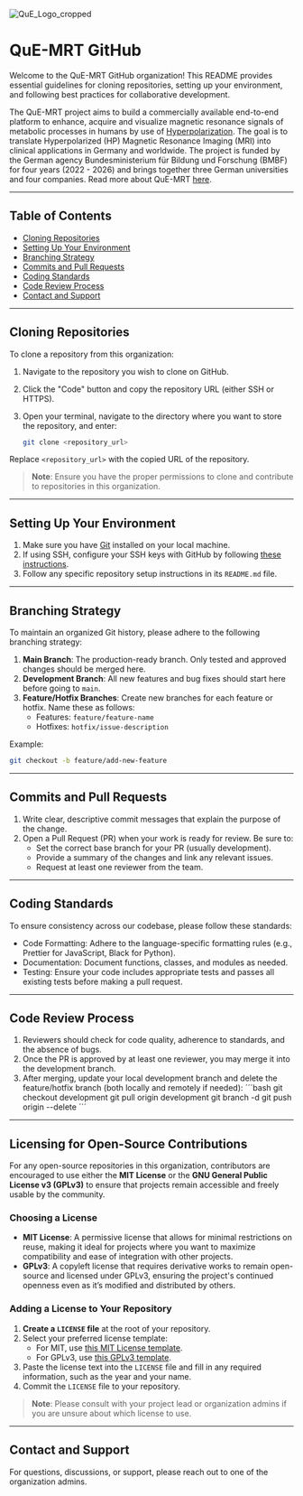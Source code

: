 ![QuE_Logo_cropped](https://user-images.githubusercontent.com/18266223/200273741-876ecea9-f357-4362-86be-5b38e9338ffc.png)

# QuE-MRT GitHub

Welcome to the QuE-MRT GitHub organization! This README provides essential guidelines for cloning repositories, setting up your environment, and following best practices for collaborative development.

The QuE-MRT project aims to build a commercially available end-to-end platform to enhance, acquire and visualize magnetic resonance signals of metabolic processes in humans by use of [Hyperpolarization](https://en.wikipedia.org/wiki/Hyperpolarization_(physics)). The goal is to translate Hyperpolarized (HP) Magnetic Resonance Imaging (MRI) into clinical applications in Germany and worldwide. The project is funded by the German agency Bundesministerium für Bildung und Forschung (BMBF) for four years (2022 - 2026) and brings together three German universities and four companies. Read more about QuE-MRT [here](https://www.quantentechnologien.de/forschung/foerderung/leuchtturmprojekte-der-quantenbasierten-messtechnik/que-mrt.html).

---

## Table of Contents

- [Cloning Repositories](#cloning-repositories)
- [Setting Up Your Environment](#setting-up-your-environment)
- [Branching Strategy](#branching-strategy)
- [Commits and Pull Requests](#commits-and-pull-requests)
- [Coding Standards](#coding-standards)
- [Code Review Process](#code-review-process)
- [Contact and Support](#contact-and-support)

---

## Cloning Repositories

To clone a repository from this organization:

1. Navigate to the repository you wish to clone on GitHub.
2. Click the "Code" button and copy the repository URL (either SSH or HTTPS).
3. Open your terminal, navigate to the directory where you want to store the repository, and enter:

    ```bash
    git clone <repository_url>
    ```

Replace `<repository_url>` with the copied URL of the repository.

> **Note**: Ensure you have the proper permissions to clone and contribute to repositories in this organization.

---

## Setting Up Your Environment

1. Make sure you have [Git](https://git-scm.com/downloads) installed on your local machine.
2. If using SSH, configure your SSH keys with GitHub by following [these instructions](https://docs.github.com/en/authentication/connecting-to-github-with-ssh).
3. Follow any specific repository setup instructions in its `README.md` file.

---

## Branching Strategy

To maintain an organized Git history, please adhere to the following branching strategy:

1. **Main Branch**: The production-ready branch. Only tested and approved changes should be merged here.
2. **Development Branch**: All new features and bug fixes should start here before going to `main`.
3. **Feature/Hotfix Branches**: Create new branches for each feature or hotfix. Name these as follows:
   - Features: `feature/feature-name`
   - Hotfixes: `hotfix/issue-description`

Example:

```bash
git checkout -b feature/add-new-feature
```

---
 
## Commits and Pull Requests

1. Write clear, descriptive commit messages that explain the purpose of the change.
2. Open a Pull Request (PR) when your work is ready for review. Be sure to:
   - Set the correct base branch for your PR (usually development).
   - Provide a summary of the changes and link any relevant issues.
   - Request at least one reviewer from the team.
  
---

## Coding Standards
To ensure consistency across our codebase, please follow these standards:

- Code Formatting: Adhere to the language-specific formatting rules (e.g., Prettier for JavaScript, Black for Python).
- Documentation: Document functions, classes, and modules as needed.
- Testing: Ensure your code includes appropriate tests and passes all existing tests before making a pull request.

---

## Code Review Process
1. Reviewers should check for code quality, adherence to standards, and the absence of bugs.
2. Once the PR is approved by at least one reviewer, you may merge it into the development branch.
3. After merging, update your local development branch and delete the feature/hotfix branch (both locally and remotely if needed):
   ´´´bash
   git checkout development
   git pull origin development
   git branch -d <branch-name>
   git push origin --delete <branch-name>
   ´´´

---

## Licensing for Open-Source Contributions

For any open-source repositories in this organization, contributors are encouraged to use either the **MIT License** or the **GNU General Public License v3 (GPLv3)** to ensure that projects remain accessible and freely usable by the community. 

### Choosing a License

- **MIT License**: A permissive license that allows for minimal restrictions on reuse, making it ideal for projects where you want to maximize compatibility and ease of integration with other projects. 
- **GPLv3**: A copyleft license that requires derivative works to remain open-source and licensed under GPLv3, ensuring the project's continued openness even as it’s modified and distributed by others.

### Adding a License to Your Repository

1. **Create a `LICENSE` file** at the root of your repository.
2. Select your preferred license template:
   - For MIT, use [this MIT License template](https://choosealicense.com/licenses/mit/).
   - For GPLv3, use [this GPLv3 template](https://choosealicense.com/licenses/gpl-3.0/).
3. Paste the license text into the `LICENSE` file and fill in any required information, such as the year and your name.
4. Commit the `LICENSE` file to your repository.

> **Note**: Please consult with your project lead or organization admins if you are unsure about which license to use.

---

## Contact and Support

For questions, discussions, or support, please reach out to one of the organization admins.




